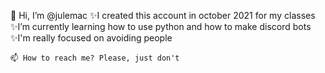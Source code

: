 👋 Hi, I’m @julemac
 ✨I created this account in october 2021 for my classes
  ✨I’m currently learning how to use python and how to make discord bots
   ✨I'm really focused on avoiding people
   
    📫 How to reach me? Please, just don't
<!---
julemac/julemac is a ✨ special ✨ repository because its `README.md` (this file) appears on your GitHub profile.
You can click the Preview link to take a look at your changes.
--->
